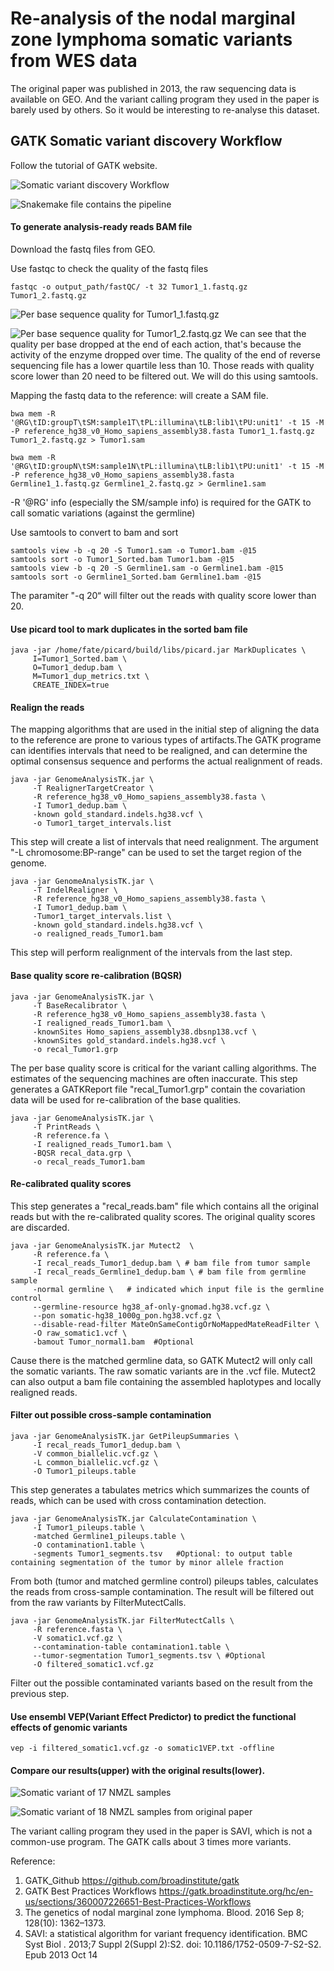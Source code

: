 
# Re-analysis of the nodal marginal zone lymphoma somatic variants from WES data

The original paper was published in 2013, the raw sequencing data is available on GEO. And the variant calling program they used in the paper is barely used by others. So it would be interesting to re-analyse this dataset.


## GATK Somatic variant discovery Workflow
Follow the tutorial of GATK website.

![Somatic variant discovery Workflow](./files/Pipeline.png)





![Snakemake file contains the pipeline](https://github.com/vveizhang/NMZL-variations-calling/blob/main/files/GATK_Snakefile)

#### To generate analysis-ready reads BAM file
Download the fastq files from GEO.

Use fastqc to check the quality of the fastq files
```{bash}
fastqc -o output_path/fastQC/ -t 32 Tumor1_1.fastq.gz Tumor1_2.fastq.gz 
```
![Per base sequence quality for Tumor1_1.fastq.gz](./files/Fastqc-F.png)

![Per base sequence quality for Tumor1_2.fastq.gz](./files/Fastqc-R.png)
We can see that the quality per base dropped at the end of each action, that's because the activity of the enzyme dropped over time. The quality of the end of reverse sequencing file has a lower quartile less than 10. Those reads with quality score lower than 20 need to be filtered out. We will do this using samtools. 

Mapping the fastq data to the reference: will create a SAM file.
```{bash}
bwa mem -R '@RG\tID:groupT\tSM:sample1T\tPL:illumina\tLB:lib1\tPU:unit1' -t 15 -M -P reference_hg38_v0_Homo_sapiens_assembly38.fasta Tumor1_1.fastq.gz Tumor1_2.fastq.gz > Tumor1.sam

bwa mem -R '@RG\tID:groupN\tSM:sample1N\tPL:illumina\tLB:lib1\tPU:unit1' -t 15 -M -P reference_hg38_v0_Homo_sapiens_assembly38.fasta Germline1_1.fastq.gz Germline1_2.fastq.gz > Germline1.sam
```

-R '@RG' info (especially the SM/sample info) is required for the GATK to call somatic variations (against the germline)


Use samtools to convert to bam and sort
```{bash}
samtools view -b -q 20 -S Tumor1.sam -o Tumor1.bam -@15
samtools sort -o Tumor1_Sorted.bam Tumor1.bam -@15
samtools view -b -q 20 -S Germline1.sam -o Germline1.bam -@15
samtools sort -o Germline1_Sorted.bam Germline1.bam -@15
```
The paramiter "-q 20“ will filter out the reads with quality score lower than 20.


#### Use picard tool to mark duplicates in the sorted bam file
```{bash}
java -jar /home/fate/picard/build/libs/picard.jar MarkDuplicates \
     I=Tumor1_Sorted.bam \ 
     O=Tumor1_dedup.bam \
     M=Tumor1_dup_metrics.txt \
     CREATE_INDEX=true
```

#### Realign the reads

The mapping algorithms that are used in the initial step of aligning the data to the reference are prone to various types of artifacts.The GATK programe can identifies intervals that need to be realigned, and can determine the optimal consensus sequence and performs the actual realignment of reads.
```{bash}
java -jar GenomeAnalysisTK.jar \
     -T RealignerTargetCreator \
     -R reference_hg38_v0_Homo_sapiens_assembly38.fasta \
     -I Tumor1_dedup.bam \
     -known gold_standard.indels.hg38.vcf \
     -o Tumor1_target_intervals.list
```
This step will create a list of intervals that need realignment. The argument "-L chromosome:BP-range" can be used to set the target region of the genome. 


```{bash}
java -jar GenomeAnalysisTK.jar \
     -T IndelRealigner \
     -R reference_hg38_v0_Homo_sapiens_assembly38.fasta \
     -I Tumor1_dedup.bam \
     -Tumor1_target_intervals.list \
     -known gold_standard.indels.hg38.vcf \
     -o realigned_reads_Tumor1.bam
```
This step will perform realignment of the intervals from the last step.


#### Base quality score re-calibration (BQSR) 
```{bash}
java -jar GenomeAnalysisTK.jar \
     -T BaseRecalibrator \
     -R reference_hg38_v0_Homo_sapiens_assembly38.fasta \
     -I realigned_reads_Tumor1.bam \
     -knownSites Homo_sapiens_assembly38.dbsnp138.vcf \
     -knownSites gold_standard.indels.hg38.vcf \
     -o recal_Tumor1.grp
```
The per base quality score is critical for the variant calling algorithms. The estimates of the sequencing machines are often inaccurate.  This step generates a GATKReport file "recal_Tumor1.grp" contain the covariation data will be used for re-calibration of the base qualities.

```{bash}
java -jar GenomeAnalysisTK.jar \
     -T PrintReads \
     -R reference.fa \
     -I realigned_reads_Tumor1.bam \
     -BQSR recal_data.grp \
     -o recal_reads_Tumor1.bam
```

#### Re-calibrated quality scores
This step generates a "recal_reads.bam" file which contains all the original reads but with the re-calibrated quality scores. The original quality scores are discarded.


```{bash}
java -jar GenomeAnalysisTK.jar Mutect2  \
     -R reference.fa \
     -I recal_reads_Tumor1_dedup.bam \ # bam file from tumor sample
     -I recal_reads_Germline1_dedup.bam \ # bam file from germline sample
     -normal germline \   # indicated which input file is the germline control
     --germline-resource hg38_af-only-gnomad.hg38.vcf.gz \
     --pon somatic-hg38_1000g_pon.hg38.vcf.gz \
     --disable-read-filter MateOnSameContigOrNoMappedMateReadFilter \
     -O raw_somatic1.vcf \
     -bamout Tumor_normal1.bam  #Optional
```
Cause there is the matched germline data, so GATK Mutect2 will only call the somatic variants. The raw somatic variants are in the .vcf file. Mutect2 can also output a bam file containing the assembled haplotypes and locally realigned reads.

#### Filter out possible cross-sample contamination

```{bash}
java -jar GenomeAnalysisTK.jar GetPileupSummaries \
     -I recal_reads_Tumor1_dedup.bam \
     -V common_biallelic.vcf.gz \
     -L common_biallelic.vcf.gz \
     -O Tumor1_pileups.table
```
This step generates a tabulates metrics which summarizes the counts of reads, which can be used with cross contamination detection.


```{bash}
java -jar GenomeAnalysisTK.jar CalculateContamination \
     -I Tumor1_pileups.table \
     -matched Germline1_pileups.table \
     -O contamination1.table \
     -segments Tumor1_segments.tsv   #Optional: to output table containing segmentation of the tumor by minor allele fraction
```
From both (tumor and matched germline control) pileups tables, calculates the reads from cross-sample contamination. The result will be filtered out from the raw variants by FilterMutectCalls.


```{bash}
java -jar GenomeAnalysisTK.jar FilterMutectCalls \
     -R reference.fasta \
     -V somatic1.vcf.gz \
     --contamination-table contamination1.table \
     --tumor-segmentation Tumor1_segments.tsv \ #Optional
     -O filtered_somatic1.vcf.gz
```
Filter out the possible contaminated variants based on the result from the previous step.

#### Use ensembl VEP(Variant Effect Predictor) to predict the functional effects of genomic variants

```{bash}
vep -i filtered_somatic1.vcf.gz -o somatic1VEP.txt -offline 
```

#### Compare our results(upper) with the original results(lower).
![Somatic variant of 17 NMZL samples](./files/VariantsCount.png)

![Somatic variant of 18 NMZL samples from original paper](./files/Fig1.png)

The variant calling program they used in the paper is SAVI, which is not a common-use program. The GATK calls about 3 times more variants.




Reference:

1. GATK_Github https://github.com/broadinstitute/gatk
2. GATK Best Practices Workflows https://gatk.broadinstitute.org/hc/en-us/sections/360007226651-Best-Practices-Workflows
3. The genetics of nodal marginal zone lymphoma. Blood. 2016 Sep 8; 128(10): 1362–1373.
4. SAVI: a statistical algorithm for variant frequency identification. BMC Syst Biol
. 2013;7 Suppl 2(Suppl 2):S2. doi: 10.1186/1752-0509-7-S2-S2. Epub 2013 Oct 14
